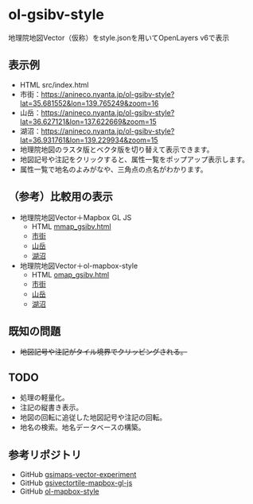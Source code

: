 # ol-gsibv-style
地理院地図Vector（仮称）をstyle.jsonを用いてOpenLayers v6で表示

## 表示例
- HTML src/index.html
- 市街：https://anineco.nyanta.jp/ol-gsibv-style?lat=35.681552&lon=139.765249&zoom=16
- 山岳：https://anineco.nyanta.jp/ol-gsibv-style?lat=36.627121&lon=137.622669&zoom=15
- 湖沼：https://anineco.nyanta.jp/ol-gsibv-style?lat=36.931761&lon=139.229934&zoom=15
- 地理院地図のラスタ版とベクタ版を切り替えて表示できます。
- 地図記号や注記をクリックすると、属性一覧をポップアップ表示します。
- 属性一覧で地名のよみがなや、三角点の点名がわかります。

## （参考）比較用の表示
- 地理院地図Vector＋Mapbox GL JS
  - HTML [mmap_gsibv.html](https://github.com/anineco/gps-track-maps)
  - [市街](https://anineco.nyanta.jp/gps-track-maps/dist/mmap_gsibv.html?lat=35.681552&lon=139.765249&zoom=15)
  - [山岳](https://anineco.nyanta.jp/gps-track-maps/dist/mmap_gsibv.html?lat=36.627121&lon=137.622669&zoom=14)
  - [湖沼](https://anineco.nyanta.jp/gps-track-maps/dist/mmap_gsibv.html?lat=36.931761&lon=139.229934&zoom=14)
- 地理院地図Vector＋ol-mapbox-style
  - HTML [omap_gsibv.html](https://github.com/anineco/gps-track-maps)
  - [市街](https://anineco.nyanta.jp/gps-track-maps/dist/omap_gsibv.html?lat=35.681552&lon=139.765249&zoom=16)
  - [山岳](https://anineco.nyanta.jp/gps-track-maps/dist/omap_gsibv.html?lat=36.627121&lon=137.622669&zoom=15)
  - [湖沼](https://anineco.nyanta.jp/gps-track-maps/dist/omap_gsibv.html?lat=36.931761&lon=139.229934&zoom=15)

## 既知の問題
- ~~地図記号や注記がタイル境界でクリッピングされる。~~

## TODO
- 処理の軽量化。
- 注記の縦書き表示。
- 地図の回転に追従した地図記号や注記の回転。
- 地名の検索。地名データベースの構築。

## 参考リポジトリ
- GitHub [gsimaps-vector-experiment](https://github.com/gsi-cyberjapan/gsimaps-vector-experiment)
- GitHub [gsivectortile-mapbox-gl-js](https://github.com/gsi-cyberjapan/gsivectortile-mapbox-gl-js)
- GitHub [ol-mapbox-style](https://github.com/openlayers/ol-mapbox-style)
